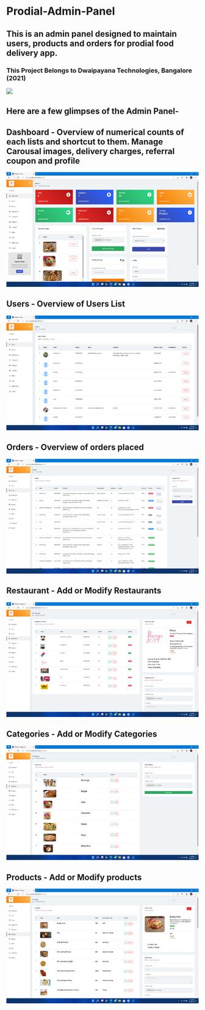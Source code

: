 # Prodial-Admin-Panel
## This is an admin panel designed to maintain users, products and orders for prodial food delivery app.

### This Project Belongs to Dwaipayana Technologies, Bangalore (2021)
[<img height="100px" src="https://dtechblr.in/wp-content/uploads/2019/07/DT-final.png">](https://dtechblr.in/)

## Here are a few glimpses of the Admin Panel-

## Dashboard - Overview of numerical counts of each lists and shortcut to them. Manage Carousal images, delivery charges, referral coupon and profile
<img height="300px" src="https://github.com/TechDevSubhopriyo/Prodial-Admin-Panel/blob/main/demo_images/index.png">

## Users - Overview of Users List
<img height="300px" src="https://github.com/TechDevSubhopriyo/Prodial-Admin-Panel/blob/main/demo_images/users.png">

## Orders - Overview of orders placed
<img height="300px" src="https://github.com/TechDevSubhopriyo/Prodial-Admin-Panel/blob/main/demo_images/orders.png">

## Restaurant - Add or Modify Restaurants 
<img height="300px" src="https://github.com/TechDevSubhopriyo/Prodial-Admin-Panel/blob/main/demo_images/restaurants.png">

## Categories - Add or Modify Categories
<img height="300px" src="https://github.com/TechDevSubhopriyo/Prodial-Admin-Panel/blob/main/demo_images/category.png">

## Products - Add or Modify products
<img height="300px" src="https://github.com/TechDevSubhopriyo/Prodial-Admin-Panel/blob/main/demo_images/products.png">
